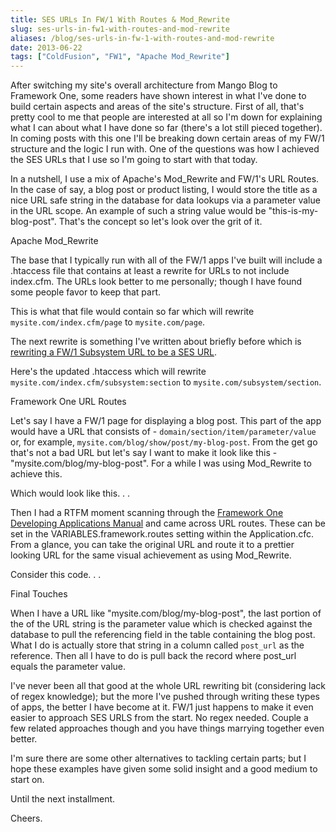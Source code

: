 ```yaml
---
title: SES URLs In FW/1 With Routes & Mod_Rewrite
slug: ses-urls-in-fw1-with-routes-and-mod-rewrite
aliases: /blog/ses-urls-in-fw-1-with-routes-and-mod-rewrite
date: 2013-06-22
tags: ["ColdFusion", "FW1", "Apache Mod_Rewrite"]
---
```


After switching my site's overall architecture from Mango Blog to Framework One, some readers have shown interest in what I've done to build certain aspects and areas of the site's structure. First of all, that's pretty cool to me that people are interested at all so I'm down for explaining what I can about what I have done so far (there's a lot still pieced together). In coming posts with this one I'll be breaking down certain areas of my FW/1 structure and the logic I run with. One of the questions was how I achieved the SES URLs that I use so I'm going to start with that today.

In a nutshell, I use a mix of Apache's Mod_Rewrite and FW/1's URL Routes. In the case of say, a blog post or product listing, I would store the title as a nice URL safe string in the database for data lookups via a parameter value in the URL scope. An example of such a string value would be "this-is-my-blog-post". That's the concept so let's look over the grit of it.

Apache Mod_Rewrite

The base that I typically run with all of the FW/1 apps I've built will include a .htaccess file that contains at least a rewrite for URLs to not include index.cfm. The URLs look better to me personally; though I have found some people favor to keep that part.

This is what that file would contain so far which will rewrite `mysite.com/index.cfm/page` to `mysite.com/page`.

The next rewrite is something I've written about briefly before which is [rewriting a FW/1 Subsystem URL to be a SES URL](http://tonyjunkes.com/blog/cleaner-fw-1-subsystem-url-with-apache-mod-rewrite).

Here's the updated .htaccess which will rewrite `mysite.com/index.cfm/subsystem:section` to `mysite.com/subsystem/section`.

Framework One URL Routes

Let's say I have a FW/1 page for displaying a blog post. This part of the app would have a URL that consists of - `domain/section/item/parameter/value` or, for example, `mysite.com/blog/show/post/my-blog-post`. From the get go that's not a bad URL but let's say I want to make it look like this - "mysite.com/blog/my-blog-post". For a while I was using Mod_Rewrite to achieve this.

Which would look like this. . .

Then I had a RTFM moment scanning through the [Framework One Developing Applications Manual](https://github.com/framework-one/fw1/wiki/Developing-Applications-Manual) and came across URL routes. These can be set in the VARIABLES.framework.routes setting within the Application.cfc. From a glance, you can take the original URL and route it to a prettier looking URL for the same visual achievement as using Mod_Rewrite.

Consider this code. . .

Final Touches

When I have a URL like "mysite.com/blog/my-blog-post", the last portion of the of the URL string is the parameter value which is checked against the database to pull the referencing field in the table containing the blog post. What I do is actually store that string in a column called `post_url` as the reference. Then all I have to do is pull back the record where post_url equals the parameter value.

I've never been all that good at the whole URL rewriting bit (considering lack of regex knowledge); but the more I've pushed through writing these types of apps, the better I have become at it. FW/1 just happens to make it even easier to approach SES URLS from the start. No regex needed. Couple a few related approaches though and you have things marrying together even better.

I'm sure there are some other alternatives to tackling certain parts; but I hope these examples have given some solid insight and a good medium to start on.

Until the next installment.

Cheers.